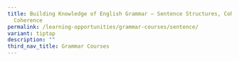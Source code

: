 ```yaml
---
title: Building Knowledge of English Grammar – Sentence Structures, Cohesion and
  Coherence
permalink: /learning-opportunities/grammar-courses/sentence/
variant: tiptap
description: ""
third_nav_title: Grammar Courses
---
```

